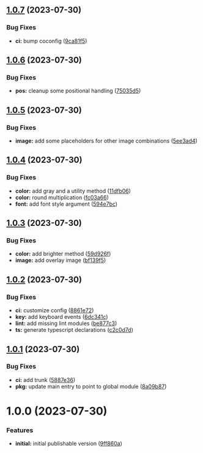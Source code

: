 ## [1.0.7](https://github.com/flatsteak/impworld/compare/v1.0.6...v1.0.7) (2023-07-30)


### Bug Fixes

* **ci:** bump coconfig ([9ca81f5](https://github.com/flatsteak/impworld/commit/9ca81f529d03e1eba47c2834022dbe0a2d5288cb))

## [1.0.6](https://github.com/flatsteak/impworld/compare/v1.0.5...v1.0.6) (2023-07-30)


### Bug Fixes

* **pos:** cleanup some positional handling ([75035d5](https://github.com/flatsteak/impworld/commit/75035d59d68a05070462c4da8f4a2d4b2677c22d))

## [1.0.5](https://github.com/flatsteak/impworld/compare/v1.0.4...v1.0.5) (2023-07-30)


### Bug Fixes

* **image:** add some placeholders for other image combinations ([5ee3ad4](https://github.com/flatsteak/impworld/commit/5ee3ad43493334bdaf511e0be8fedd542e0b8b1a))

## [1.0.4](https://github.com/flatsteak/impworld/compare/v1.0.3...v1.0.4) (2023-07-30)


### Bug Fixes

* **color:** add gray and a utility method ([11dfb06](https://github.com/flatsteak/impworld/commit/11dfb062535b03f0e38b29ec993623bd332f8b66))
* **color:** round multiplication ([fc03a66](https://github.com/flatsteak/impworld/commit/fc03a668c5ea8e3ce70d4f77f672fd6191feca20))
* **font:** add font style argument ([594e7bc](https://github.com/flatsteak/impworld/commit/594e7bcf7c78e934290f568abe3cc08cc2b01514))

## [1.0.3](https://github.com/flatsteak/impworld/compare/v1.0.2...v1.0.3) (2023-07-30)


### Bug Fixes

* **color:** add brighter method ([59d926f](https://github.com/flatsteak/impworld/commit/59d926f737f30092943844daafbc51ec7bbc0123))
* **image:** add overlay image ([bf139f5](https://github.com/flatsteak/impworld/commit/bf139f50c0299e0ce4a5322ff45cfc3ffca3c087))

## [1.0.2](https://github.com/flatsteak/impworld/compare/v1.0.1...v1.0.2) (2023-07-30)

### Bug Fixes

- **ci:** customize config ([8861e72](https://github.com/flatsteak/impworld/commit/8861e7258f8c390443f850b0b69882c9b6212c5e))
- **key:** add keyboard events ([6dc341c](https://github.com/flatsteak/impworld/commit/6dc341cd25945cce3cba6fc981c8c25905530e50))
- **lint:** add missing lint modules ([be877c3](https://github.com/flatsteak/impworld/commit/be877c3671f4fd3e2c000465f3801c4b3731dd27))
- **ts:** generate typescript declarations ([c2c0d7d](https://github.com/flatsteak/impworld/commit/c2c0d7d65d756cf348b99ba5393dc0dbfffd5065))

## [1.0.1](https://github.com/flatsteak/impworld/compare/v1.0.0...v1.0.1) (2023-07-30)

### Bug Fixes

- **ci:** add trunk ([5887e36](https://github.com/flatsteak/impworld/commit/5887e36e4d13d3d71b26cb450ecac37e68ffaa2f))
- **pkg:** update main entry to point to global module ([8a09b87](https://github.com/flatsteak/impworld/commit/8a09b876941eb24a27568a6248d7e94460907818))

# 1.0.0 (2023-07-30)

### Features

- **initial:** initial publishable version ([9ff860a](https://github.com/flatsteak/impworld/commit/9ff860a4c084234283ca428098f76cba581ee13e))
